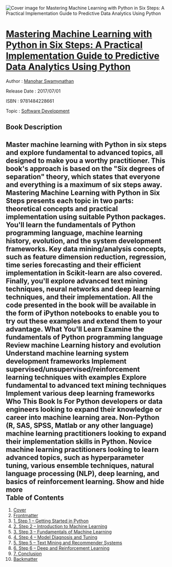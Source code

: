 ![Cover image for Mastering Machine Learning with Python in Six Steps: A Practical Implementation Guide to Predictive Data Analytics Using Python](https://imgdetail.ebookreading.net/cover/cover/software_development/EB9781484228661.jpg)

[Mastering Machine Learning with Python in Six Steps: A Practical Implementation Guide to Predictive Data Analytics Using Python](https://ebookreading.net/view/book/Mastering+Machine+Learning+with+Python+in+Six+Steps%3A+A+Practical+Implementation+Guide+to+Predictive+Data+Analytics+Using+Python-EB9781484228661_1.html "Mastering Machine Learning with Python in Six Steps: A Practical Implementation Guide to Predictive Data Analytics Using Python")
====================================================================================================================

Author : [Manohar Swamynathan](https://ebookreading.net/search/author/Manohar+Swamynathan)

Release Date : 2017/07/01

ISBN : 9781484228661

Topic : [Software Development](https://ebookreading.net/search/category/software-development)

Book Description
-----------------

 Master machine learning with Python in six steps and explore fundamental to advanced topics, all designed to make you a worthy practitioner.
This book's approach is based on the "Six degrees of separation" theory, which states that everyone and everything is a maximum of six steps away. Mastering Machine Learning with Python in Six Steps presents each topic in two parts: theoretical concepts and practical implementation using suitable Python packages.
You'll learn the fundamentals of Python programming language, machine learning history, evolution, and the system development frameworks. Key data mining/analysis concepts, such as feature dimension reduction, regression, time series forecasting and their efficient implementation in Scikit-learn are also covered. Finally, you'll explore advanced text mining techniques, neural networks and deep learning techniques, and their implementation.
All the code presented in the book will be available in the form of iPython notebooks to enable you to try out these examples and extend them to your advantage.
What You'll Learn
Examine the fundamentals of Python programming language
Review machine Learning history and evolution
Understand machine learning system development frameworks
Implement supervised/unsupervised/reinforcement learning techniques with examples
Explore fundamental to advanced text mining techniques
Implement various deep learning frameworks
Who This Book Is For
Python developers or data engineers looking to expand their knowledge or career into machine learning area.
Non-Python (R, SAS, SPSS, Matlab or any other language) machine learning practitioners looking to expand their implementation skills in Python.
Novice machine learning practitioners looking to learn advanced topics, such as hyperparameter tuning, various ensemble techniques, natural language processing (NLP), deep learning, and basics of reinforcement learning.
        Show and hide more                
Table of Contents
-----------------

1. [Cover](https://ebookreading.net/view/book/Mastering+Machine+Learning+with+Python+in+Six+Steps%3A+A+Practical+Implementation+Guide+to+Predictive+Data+Analytics+Using+Python-EB9781484228661_1.html)
1. [Frontmatter](https://ebookreading.net/view/book/Mastering+Machine+Learning+with+Python+in+Six+Steps%3A+A+Practical+Implementation+Guide+to+Predictive+Data+Analytics+Using+Python-EB9781484228661_2.html)
1. [1. Step 1 – Getting Started in Python](https://ebookreading.net/view/book/Mastering+Machine+Learning+with+Python+in+Six+Steps%3A+A+Practical+Implementation+Guide+to+Predictive+Data+Analytics+Using+Python-EB9781484228661_3.html)
1. [2. Step 2 – Introduction to Machine Learning](https://ebookreading.net/view/book/Mastering+Machine+Learning+with+Python+in+Six+Steps%3A+A+Practical+Implementation+Guide+to+Predictive+Data+Analytics+Using+Python-EB9781484228661_4.html)
1. [3. Step 3 – Fundamentals of Machine Learning](https://ebookreading.net/view/book/Mastering+Machine+Learning+with+Python+in+Six+Steps%3A+A+Practical+Implementation+Guide+to+Predictive+Data+Analytics+Using+Python-EB9781484228661_5.html)
1. [4. Step 4 – Model Diagnosis and Tuning](https://ebookreading.net/view/book/Mastering+Machine+Learning+with+Python+in+Six+Steps%3A+A+Practical+Implementation+Guide+to+Predictive+Data+Analytics+Using+Python-EB9781484228661_6.html)
1. [5. Step 5 – Text Mining and Recommender Systems](https://ebookreading.net/view/book/Mastering+Machine+Learning+with+Python+in+Six+Steps%3A+A+Practical+Implementation+Guide+to+Predictive+Data+Analytics+Using+Python-EB9781484228661_7.html)
1. [6. Step 6 – Deep and Reinforcement Learning](https://ebookreading.net/view/book/Mastering+Machine+Learning+with+Python+in+Six+Steps%3A+A+Practical+Implementation+Guide+to+Predictive+Data+Analytics+Using+Python-EB9781484228661_8.html)
1. [7. Conclusion](https://ebookreading.net/view/book/Mastering+Machine+Learning+with+Python+in+Six+Steps%3A+A+Practical+Implementation+Guide+to+Predictive+Data+Analytics+Using+Python-EB9781484228661_9.html)
1. [Backmatter](https://ebookreading.net/view/book/Mastering+Machine+Learning+with+Python+in+Six+Steps%3A+A+Practical+Implementation+Guide+to+Predictive+Data+Analytics+Using+Python-EB9781484228661_10.html)
